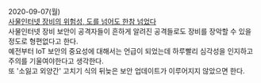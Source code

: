 2020-09-07(월)  
[사물인터넷 장비의 위험성, 도를 넘어도 한참 넘었다](https://www.boannews.com/media/view.asp?idx=90923)  
사물인터넷 장비 보안이 공격자들이 흔하게 알려진 공격들로도 장비를 장악할 수 있을 정도로 형편없다고 한다.  
예전부터 IoT 보안의 중요성에 대해서는 언급이 되었는데 하루빨리 심각성을 인지하고 주의를 기울여야한다고 생각한다.  
또 '소잃고 외양간' 고치기 식의 뒤늦은 보안 업데이트가 이루어지지 않았으면 한다.  
